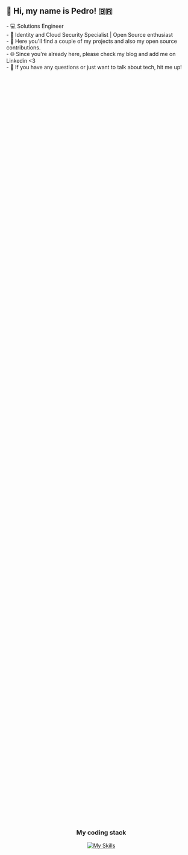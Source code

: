 ## 👋 Hi, my name is Pedro! 🇧🇷
  
  
  <div>
    <div>
      - 💻 Solutions Engineer </br>
      - 📖 Identity and Cloud Security Specialist | Open Source enthusiast </br>
      - 🐧 Here you'll find a couple of my projects and also my open source contributions. </br>
      - 🌐 Since you're already here, please check my <link src="pedroscloudsecurity.com">blog</link> and add me on <link src="https://www.linkedin.com/in/pedroirufo/?locale=en_US">Linkedin</link> <3 </br>
      - 🤝 If you have any questions or just want to talk about tech, hit me up!
    </div>
  </div>
  
  ##

  <div style="display: flex; flex-direction: column; align-items: center; justify-content: center; height: 100vh;">
    <h3>My coding stack</h3>
    <a href="https://skillicons.dev">
      <img src="https://skillicons.dev/icons?i=go,js,nodejs,react,py&perline=5" alt="My Skills">
    </a>
  </div>

  ##

  <div style="display: flex; flex-direction: column; align-items: center; justify-content: center; height: 100vh;">
    <h3>My infra stack</h3>
    <a href="https://skillicons.dev">
      <img src="https://skillicons.dev/icons?i=kubernetes,linux,docker,grafana,nginx,terraform,azure,aws&perline=8" alt="My Skills">
    </a>
  </div>
  
  ##

Thanks for checking out!
